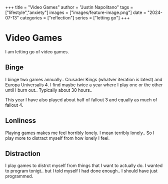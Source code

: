 +++
title =  "Video Games"
author = "Justin Napolitano"
tags = ["lifestyle","anxiety"]
images = ["images/feature-image.png"]
date = "2024-07-13"
categories = ["reflection"]
series = ["letting go"]
+++


# Video Games

I am letting go of video games.

## Binge

I binge two games annually.. Crusader Kings (whatver iteration is latest) and Europa Universalis 4. I find maybe twice a year where I play one or the other until I burn out.. Typically about 30 hours.. 

This year I have also played about half of fallout 3 and equally as much of fallout 4.  

## Lonliness

Playing games makes me feel horribly lonely. I mean terribly lonely.. So I play more to distract myself from how lonely I feel. 

## Distraction

I play games to distrct myself from things that I want to actually do.  I wanted to program tonigt.. but I told myself I had done enough.. I should have just programmed.